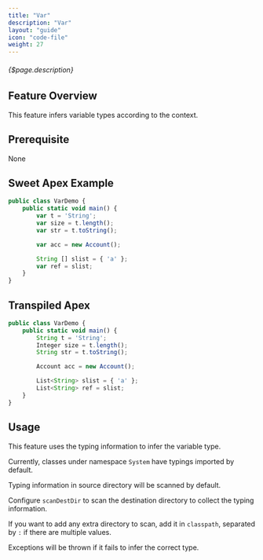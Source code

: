 ```yaml
---
title: "Var"
description: "Var"
layout: "guide"
icon: "code-file"
weight: 27
---
```


###### {$page.description}

<article id="1">

## Feature Overview

This feature infers variable types according to the context.

</article>

<article id="2">

## Prerequisite

None

</article>

<article id="3">

## Sweet Apex Example

```javascript
public class VarDemo {
    public static void main() {
        var t = 'String';
        var size = t.length();
        var str = t.toString();

        var acc = new Account();

        String [] slist = { 'a' };
        var ref = slist;
    }
}
```

</article>

<article id="4">

## Transpiled Apex

```javascript
public class VarDemo {
    public static void main() {
        String t = 'String';
        Integer size = t.length();
        String str = t.toString();

        Account acc = new Account();

        List<String> slist = { 'a' };
        List<String> ref = slist;
    }
}
```

</article>

<article id="5">

## Usage

This feature uses the typing information to infer the variable type.

Currently, classes under namespace `System` have typings imported by default.

Typing information in source directory will be scanned by default.

Configure `scanDestDir` to scan the destination directory to collect the typing information.

If you want to add any extra directory to scan, add it in `classpath`, separated by `:` if there are multiple values.

Exceptions will be thrown if it fails to infer the correct type.

</article>
